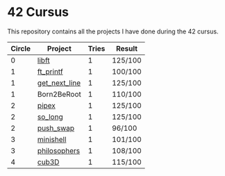 # 42 Cursus
This repository contains all the projects I have done during the 42 cursus.

| Circle | Project                                                      | Tries | Result  |
| ------ | ------------------------------------------------------------ | ----- | ------- |
| 0      | [libft](https://github.com/flodolce92/libft)                 | 1     | 125/100 |
| 1      | [ft_printf](https://github.com/flodolce92/ft_printf)         | 1     | 100/100 |
| 1      | [get_next_line](https://github.com/flodolce92/get_next_line) | 1     | 125/100 |
| 1      | Born2BeRoot                                                  | 1     | 110/100 |
| 2      | [pipex](https://github.com/flodolce92/pipex)                 | 1     | 125/100 |
| 2      | [so_long](https://github.com/flodolce92/so_long)             | 1     | 125/100 |
| 2      | [push_swap](https://github.com/flodolce92/push_swap)         | 1     |  96/100 |
| 3      | [minishell](https://github.com/Ruy41321/42_Minishell)        | 1     | 101/100 |
| 3      | [philosophers](https://github.com/flodolce92/philosophers)   | 1     | 108/100 |
| 4      | [cub3D](https://github.com/99shandhokhan88/cub-terzo)        | 1     | 115/100 |

